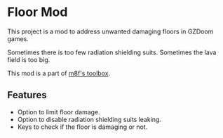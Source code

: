 <!--
SPDX-FileCopyrightText: 2022 Alexander Kromm <mmaulwurff@gmail.com>
SPDX-License-Identifier: CC0-1.0
-->

# Floor Mod

This project is a mod to address unwanted damaging floors in GZDoom games.

Sometimes there is too few radiation shielding suits. Sometimes the lava field is too big.

This mod is a part of [m8f's toolbox](https://mmaulwurff.github.io/pages/toolbox).

## Features

- Option to limit floor damage.
- Option to disable radiation shielding suits leaking.
- Keys to check if the floor is damaging or not.
